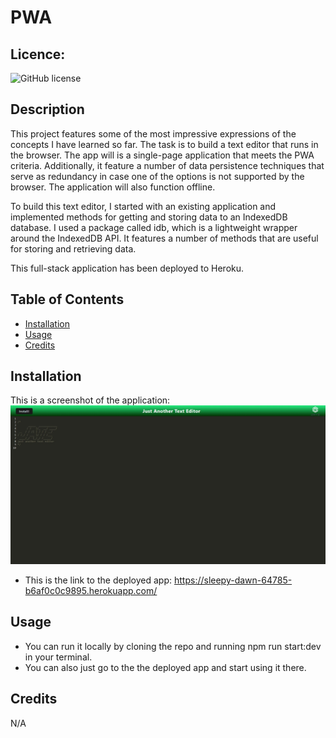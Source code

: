 # PWA
  ## Licence:
  ![GitHub license](https://img.shields.io/badge/license-MIT-blue.svg)

  ## Description
This project features some of the most impressive expressions of the concepts I have learned so far. The task is to build a text editor that runs in the browser. The app will is a single-page application that meets the PWA criteria. Additionally, it feature a number of data persistence techniques that serve as redundancy in case one of the options is not supported by the browser. The application will also function offline.

To build this text editor, I started with an existing application and implemented methods for getting and storing data to an IndexedDB database. I used a package called idb, which is a lightweight wrapper around the IndexedDB API. It features a number of methods that are useful for storing and retrieving data.

This full-stack application has been deployed to Heroku.


  ## Table of Contents
  - [Installation](#installation)
  - [Usage](#usage)
  - [Credits](#credits)

  ## Installation
  This is a screenshot of the application:
![Image](assets/images/image.jpeg)

  - This is the link to the deployed app: https://sleepy-dawn-64785-b6af0c0c9895.herokuapp.com/
  
  

  ## Usage
  - You can run it locally by cloning the repo and running npm run start:dev in your terminal.
  - You can also just go to the the deployed app and start using it there.


  ## Credits
  N/A
